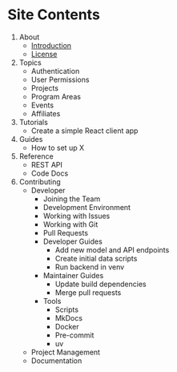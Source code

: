 # Site Contents

1. About
    - [Introduction](intro.md)
    - [License](license.md)
1. Topics
    - Authentication
    - User Permissions
    - Projects
    - Program Areas
    - Events
    - Affiliates
1. Tutorials
    - Create a simple React client app
1. Guides
    - How to set up X
1. Reference
    - REST API
    - Code Docs
1. Contributing
    - Developer
        - Joining the Team
        - Development Environment
        - Working with Issues
        - Working with Git
        - Pull Requests
        - Developer Guides
            - Add new model and API endpoints
            - Create initial data scripts
            - Run backend in venv
        - Maintainer Guides
            - Update build dependencies
            - Merge pull requests
        - Tools
            - Scripts
            - MkDocs
            - Docker
            - Pre-commit
            - uv
    - Project Management
    - Documentation
